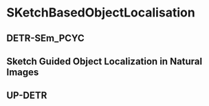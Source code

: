 # SKetchBasedObjectLocalisation
## DETR-SEm_PCYC

## Sketch Guided Object Localization in Natural Images

## UP-DETR

